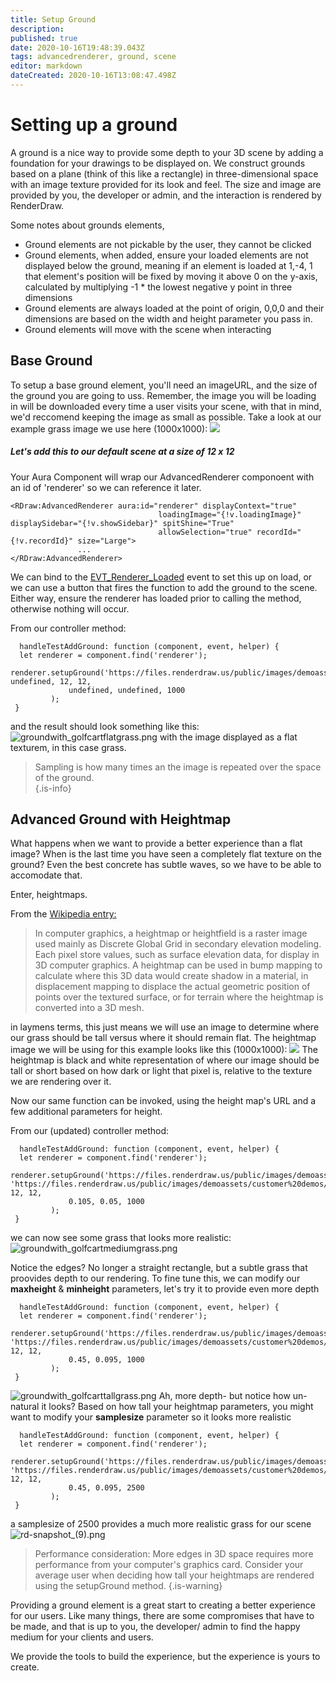 ```yaml
---
title: Setup Ground
description: 
published: true
date: 2020-10-16T19:48:39.043Z
tags: advancedrenderer, ground, scene
editor: markdown
dateCreated: 2020-10-16T13:08:47.498Z
---
```


# Setting up a ground
A ground is a nice way to provide some depth to your 3D scene by adding a foundation for your drawings to be displayed on. We construct grounds based on a plane (think of this like a rectangle) in three-dimensional space with an image texture provided for its look and feel. The size and image are provided by you, the developer or admin, and the interaction is rendered by RenderDraw. 

Some notes about grounds elements,
- Ground elements are not pickable by the user, they cannot be clicked
- Ground elements, when added, ensure your loaded elements are not displayed below the ground, meaning if an element is loaded at 1,-4, 1 that element's position will be fixed by moving it above 0 on the y-axis, calculated by multiplying -1 * the lowest negative y point in three dimensions
- Ground elements are always loaded at the point of origin, 0,0,0 and their dimensions are based on the width and height parameter you pass in. 
- Ground elements will move with the scene when interacting
## Base Ground
To setup a base ground element, you'll need an imageURL, and the size of the ground you are going to uss. Remember, the image you will be loading in will be downloaded every time a user visits your scene, with that in mind, we'd reccomend keeping the image as small as possible. Take a look at our example grass image we use here (1000x1000):
<img src="https://files.renderdraw.us/public/images/demoassets/customer%20demos/clubcar/Grass_001_COLOR2.jpg" />

##### Let's add this to our default scene at a size of 12 x 12
Your Aura Component will wrap our AdvancedRenderer componoent with an id of 'renderer' so we can reference it later.
```
<RDraw:AdvancedRenderer aura:id="renderer" displayContext="true"
                                 loadingImage="{!v.loadingImage}" displaySidebar="{!v.showSidebar}" spitShine="True"
                                 allowSelection="true" recordId="{!v.recordId}" size="Large">
               ...                                                   
</RDraw:AdvancedRenderer>
```

We can bind to the [EVT_Renderer_Loaded](/events/EVT_Renderer_Loaded) event to set this up on load, or we can use a button that fires the function to add the ground to the scene. Either way, ensure the renderer has loaded prior to calling the method, otherwise nothing will occur. 

From our controller method:
```
  handleTestAddGround: function (component, event, helper) {
  let renderer = component.find('renderer');
  renderer.setupGround('https://files.renderdraw.us/public/images/demoassets/customer%20demos/clubcar/Grass_001_COLOR2.jpg', undefined, 12, 12,
             undefined, undefined, 1000
         );
 }
```

and the result should look something like this:
![groundwith_golfcartflatgrass.png](/groundwith_golfcartflatgrass.png)
with the image displayed as a flat texturem, in this case grass. 

> Sampling is how many times an the image is repeated over the space of the ground.  
{.is-info}

## Advanced Ground with Heightmap

What happens when we want to provide a better experience than a flat image? When is the last time you have seen a completely flat texture on the ground? Even the best concrete has subtle waves, so we have to be able to accomodate that.

Enter, heightmaps. 

From the <a href="https://en.wikipedia.org/wiki/Heightmap">Wikipedia entry:</a>
> In computer graphics, a heightmap or heightfield is a raster image used mainly as Discrete Global Grid in secondary elevation modeling. Each pixel store values, such as surface elevation data, for display in 3D computer graphics. A heightmap can be used in bump mapping to calculate where this 3D data would create shadow in a material, in displacement mapping to displace the actual geometric position of points over the textured surface, or for terrain where the heightmap is converted into a 3D mesh.

in laymens terms, this just means we will use an image to determine where our grass should be tall versus where it should remain flat. The heightmap image we will be using for this example looks like this (1000x1000): 
<img src="https://files.renderdraw.us/public/images/demoassets/customer%20demos/clubcar/Grass_001_ROUGH.jpg" />
The heightmap is black and white representation of where our image should be tall or short based on how dark or light that pixel is, relative to the texture we are rendering over it. 

Now our same function can be invoked, using the height map's URL and a few additional parameters for height. 

From our (updated) controller method:
```
  handleTestAddGround: function (component, event, helper) {
  let renderer = component.find('renderer');
  renderer.setupGround('https://files.renderdraw.us/public/images/demoassets/customer%20demos/clubcar/Grass_001_COLOR2.jpg', 'https://files.renderdraw.us/public/images/demoassets/customer%20demos/clubcar/Grass_001_ROUGH.jpg', 12, 12,
             0.105, 0.05, 1000
         );
 }
```
we can now see some grass that looks more realistic:
![groundwith_golfcartmediumgrass.png](/groundwith_golfcartmediumgrass.png)

Notice the edges? No longer a straight rectangle, but a subtle grass that proovides depth to our rendering. To fine tune this, we can modify our **maxheight** & **minheight** parameters, let's try it to provide even more depth
```
  handleTestAddGround: function (component, event, helper) {
  let renderer = component.find('renderer');
  renderer.setupGround('https://files.renderdraw.us/public/images/demoassets/customer%20demos/clubcar/Grass_001_COLOR2.jpg', 'https://files.renderdraw.us/public/images/demoassets/customer%20demos/clubcar/Grass_001_ROUGH.jpg', 12, 12,
             0.45, 0.095, 1000
         );
 }
```
![groundwith_golfcarttallgrass.png](/groundwith_golfcarttallgrass.png)
Ah, more depth- but notice how un-natural it looks? Based on how tall your heightmap parameters, you might want to modify your **samplesize** parameter so it looks more realistic

```
  handleTestAddGround: function (component, event, helper) {
  let renderer = component.find('renderer');
  renderer.setupGround('https://files.renderdraw.us/public/images/demoassets/customer%20demos/clubcar/Grass_001_COLOR2.jpg', 'https://files.renderdraw.us/public/images/demoassets/customer%20demos/clubcar/Grass_001_ROUGH.jpg', 12, 12,
             0.45, 0.095, 2500
         );
 }
```
a samplesize of 2500 provides a much more realistic grass for our scene
![rd-snapshot_(9).png](/rd-snapshot_(9).png)
> Performance consideration:
More edges in 3D space requires more performance from your computer's graphics card. Consider your average user when deciding how tall your heightmaps are rendered using the setupGround method.
{.is-warning}

Providing a ground element is a great start to creating a better experience for our users. Like many things, there are some compromises that have to be made, and that is up to you, the developer/ admin to find the happy medium for your clients and users.

We provide the tools to build the experience, but the experience is yours to create. 

